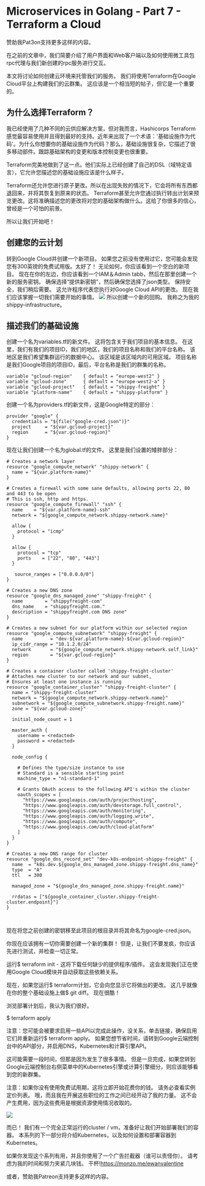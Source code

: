 # Microservices in Golang - Part 7 - Terraform a Cloud
 
 赞助我Pat3on支持更多这样的内容。

在之前的文章中，我们简要介绍了用户界面和Web客户端以及如何使用微工具包rpc代理与我们新创建的rpc服务进行交互。

本文将讨论如何创建云环境来托管我们的服务。 我们将使用Terraform在Google Cloud平台上构建我们的云群集。 这应该是一个相当短的帖子，但它是一个重要的。

## 为什么选择Terraform？
我已经使用了几种不同的云供应解决方案，但对我而言，Hashicorps Terraform感觉最容易使用并且得到最好的支持。近年来出现了一个术语：'基础设施作为代码'。为什么你想要你的基础设施作为代码？那么，基础设施很复杂，它描述了很多移动部件。跟踪基础架构的变更和版本控制变更也很重要。

Terraform完美地做到了这一点。他们实际上已经创建了自己的DSL（域特定语言），它允许您描述您的基础设施应该是什么样子。

Terraform还允许您进行原子更改。所以在出现失败的情况下，它会将所有东西都退回来，并将其恢复到原来的状态。 Terraform甚至允许您通过执行转出计划来预览更改。这将准确描述您的更改将对您的基础架构做什么。这给了你很多的信心，曾经是一个可怕的前景。

所以让我们开始吧！

## 创建您的云计划
转到Google Cloud并创建一个新项目。 如果您之前没有使用过它，您可能会发现您有300英镑的免费试用版。太好了！ 无论如何，你应该看到一个空白的新项目。 现在在你的左边，你应该看到一个IAM＆Admin tabb，然后在那里创建一个新的服务密钥。 确保选择“提供新密钥”，然后确保您选择了json类型。 保持安全，我们稍后需要。 这允许程序代表您执行对Google Cloud API的更改。 现在我们应该掌握一切我们需要开始的事情。
![](https://ewanvalentine.io/content/images/2018/02/Screen-Shot-2018-02-10-at-10.58.07.png)
所以创建一个新的回购。 我称之为我的shippy-infrastructure。

## 描述我们的基础设施
创建一个名为variables.tf的新文件。 这将包含关于我们项目的基本信息。 在这里，我们有我们的项目ID，我们的地区，我们的项目名称和我们的平台名称。 该地区是我们希望集群运行的数据中心。 该区域是该区域内的可用区域。 项目名称是我们Google项目的项目ID，最后，平台名称是我们的群集的名称。


```golang
variable "gcloud-region"    { default = "europe-west2" }
variable "gcloud-zone"      { default = "europe-west2-a" }
variable "gcloud-project"   { default = "shippy-freight" }
variable "platform-name"    { default = "shippy-platform" }

```

创建一个名为providers.tf的新文件，这是Google特定的部分：

```golang
provider "google" {
  credentials = "${file("google-cred.json")}"
  project     = "${var.gcloud-project}"
  region      = "${var.gcloud-region}"
}

```

现在让我们创建一个名为global.tf的文件。 这里是我们设置的矮胖部分：

```golang
# Creates a network layer
resource "google_compute_network" "shippy-network" {
  name = "${var.platform-name}"
}

# Creates a firewall with some sane defaults, allowing ports 22, 80 and 443 to be open
# This is ssh, http and https.
resource "google_compute_firewall" "ssh" {
  name    = "${var.platform-name}-ssh"
  network = "${google_compute_network.shippy-network.name}"

  allow {
    protocol = "icmp"
  }

  allow {
    protocol = "tcp"
    ports    = ["22", "80", "443"]
  }

   source_ranges = ["0.0.0.0/0"]
}

# Creates a new DNS zone
resource "google_dns_managed_zone" "shippy-freight" {
  name        = "shippyfreight-com"
  dns_name    = "shippyfreight.com."
  description = "shippyfreight.com DNS zone"
}

# Creates a new subnet for our platform within our selected region
resource "google_compute_subnetwork" "shippy-freight" {
  name          = "dev-${var.platform-name}-${var.gcloud-region}"
  ip_cidr_range = "10.1.2.0/24"
  network       = "${google_compute_network.shippy-network.self_link}"
  region        = "${var.gcloud-region}"
}

# Creates a container cluster called 'shippy-freight-cluster'
# Attaches new cluster to our network and our subnet,
# Ensures at least one instance is running
resource "google_container_cluster" "shippy-freight-cluster" {
  name = "shippy-freight-cluster"
  network = "${google_compute_network.shippy-network.name}"
  subnetwork = "${google_compute_subnetwork.shippy-freight.name}"
  zone = "${var.gcloud-zone}"

  initial_node_count = 1

  master_auth {
    username = <redacted>
    password = <redacted>
  }

  node_config {

    # Defines the type/size instance to use
    # Standard is a sensible starting point
    machine_type = "n1-standard-1"

    # Grants OAuth access to the following API's within the cluster
    oauth_scopes = [
      "https://www.googleapis.com/auth/projecthosting",
      "https://www.googleapis.com/auth/devstorage.full_control",
      "https://www.googleapis.com/auth/monitoring",
      "https://www.googleapis.com/auth/logging.write",
      "https://www.googleapis.com/auth/compute",
      "https://www.googleapis.com/auth/cloud-platform"
    ]
  }
}

# Creates a new DNS range for cluster
resource "google_dns_record_set" "dev-k8s-endpoint-shippy-freight" {
  name  = "k8s.dev.${google_dns_managed_zone.shippy-freight.dns_name}"
  type  = "A"
  ttl   = 300

  managed_zone = "${google_dns_managed_zone.shippy-freight.name}"

  rrdatas = ["${google_container_cluster.shippy-freight-cluster.endpoint}"]
}



```

现在将您之前创建的密钥移至此项目的根目录并将其命名为google-cred.json。

你现在应该拥有一切你需要创建一个新的集群！ 但是，让我们不要发疯，你应该先进行测试，并检查一切正常。

运行$ terraform init - 这将下载任何缺少的提供程序/插件。 这会发现我们正在使用Google Cloud模块并自动获取这些依赖关系。

现在，如果您运行$ terraform计划，它会向您显示它将做出的更改。 这几乎就像在你的整个基础设施上做$ git diff。 现在很酷！

浏览部署计划后，我认为我们很好。

$ terraform apply



注意：您可能会被要求启用一些API以完成此操作，没关系，单击链接，确保启用它们并重新运行$ terraform apply。 如果您想节省时间，请转到Google云端控制台中的API部分，并启用DNS，Kubernetes和计算引擎API。

这可能需要一段时间，但那是因为发生了很多事情。 但是一旦完成，如果您转到Google云端控制台右侧菜单中的Kubernetes引擎或计算引擎细分，则应该能够看到您的新群集。

注意：如果你没有使用免费试用期，这将立即开始花费你的钱。 请务必查看实例定价列表。 哦，而且我在开展这些职位的工作之间已经开动了我的力量。 这不会产生费用，因为这些费用是根据资源使用情况收取的。


![](https://ewanvalentine.io/content/images/2018/02/Screen-Shot-2018-02-10-at-12.25.11-1.png)

而已！ 我们有一个完全正常运行的cluster / vm，准备好让我们开始部署我们的容器。 本系列的下一部分将介绍Kubernetes，以及如何设置和部署容器到Kubernetes。


如果你发现这个系列有用，并且你使用了一个广告拦截器（谁可以责怪你）。 请考虑为我的时间和努力夹紧几块钱。 干杯!https://monzo.me/ewanvalentine

或者，赞助我Patreon支持更多这样的内容。




